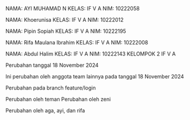 NAMA: AYI MUHAMAD N
KELAS: IF V A
NIM: 10222058

NAMA: Khoerunisa
KELAS: IF V A
NIM: 10222012

NAMA: Pipin Sopiah
KELAS: IF V A
NIM: 10222195

NAMA: Rifa Maulana Ibrahim
KELAS: IF V A
NIM: 10222008

NAMA: Abdul Halim
KELAS: IF V A
NIM: 10222143
KELOMPOK 2 IF V A

Perubahan tanggal 18 November 2024

Ini perubahan oleh anggota team lainnya pada tanggal 18 November 2024

Perubahan pada branch feature/login

Perubahan oleh teman
Perubahan oleh zeni

Perubahan oleh aga, ayi, dan rifa